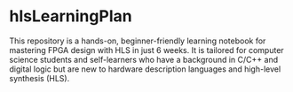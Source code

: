 # hlsLearningPlan
This repository is a hands-on, beginner-friendly learning notebook for mastering FPGA design with HLS in just 6 weeks. It is tailored for computer science students and self-learners who have a background in C/C++ and digital logic but are new to hardware description languages and high-level synthesis (HLS).
